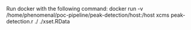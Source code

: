 Run docker with the following command:
docker run -v /home/phenomenal/poc-pipeline/peak-detection/host:/host xcms peak-detection.r ./ ./xset.RData
